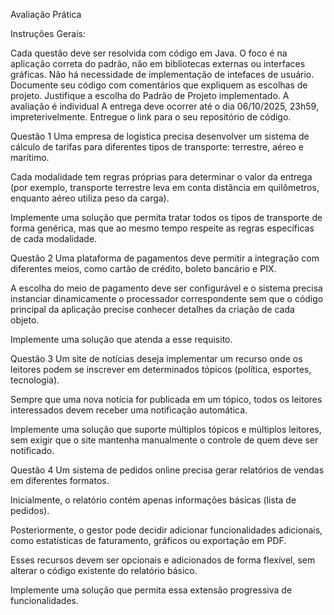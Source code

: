 Avaliação Prática 

Instruções Gerais:

Cada questão deve ser resolvida com código em Java.
O foco é na aplicação correta do padrão, não em bibliotecas externas ou interfaces gráficas. Não há necessidade de implementação de intefaces de usuário.
Documente seu código com comentários que expliquem as escolhas de projeto. Justifique a escolha do Padrão de Projeto implementado.
A avaliação é individual
A entrega deve ocorrer até o dia 06/10/2025, 23h59, impreterivelmente.
Entregue o link para o seu repositório de código.


Questão 1 
Uma empresa de logística precisa desenvolver um sistema de cálculo de tarifas para diferentes tipos de transporte: terrestre, aéreo e marítimo.

Cada modalidade tem regras próprias para determinar o valor da entrega (por exemplo, transporte terrestre leva em conta distância em quilômetros, enquanto aéreo utiliza peso da carga).

Implemente uma solução que permita tratar todos os tipos de transporte de forma genérica, mas que ao mesmo tempo respeite as regras específicas de cada modalidade.

Questão 2 
Uma plataforma de pagamentos deve permitir a integração com diferentes meios, como cartão de crédito, boleto bancário e PIX.

A escolha do meio de pagamento deve ser configurável e o sistema precisa instanciar dinamicamente o processador correspondente sem que o código principal da aplicação precise conhecer detalhes da criação de cada objeto.

Implemente uma solução que atenda a esse requisito.

Questão 3 
Um site de notícias deseja implementar um recurso onde os leitores podem se inscrever em determinados tópicos (política, esportes, tecnologia).

Sempre que uma nova notícia for publicada em um tópico, todos os leitores interessados devem receber uma notificação automática.

Implemente uma solução que suporte múltiplos tópicos e múltiplos leitores, sem exigir que o site mantenha manualmente o controle de quem deve ser notificado.

Questão 4 
Um sistema de pedidos online precisa gerar relatórios de vendas em diferentes formatos.

Inicialmente, o relatório contém apenas informações básicas (lista de pedidos).

Posteriormente, o gestor pode decidir adicionar funcionalidades adicionais, como estatísticas de faturamento, gráficos ou exportação em PDF.

Esses recursos devem ser opcionais e adicionados de forma flexível, sem alterar o código existente do relatório básico.

Implemente uma solução que permita essa extensão progressiva de funcionalidades.
